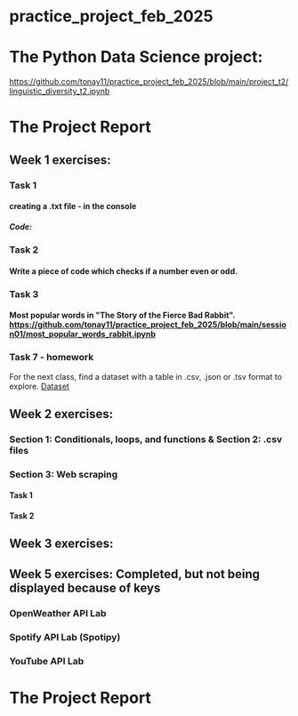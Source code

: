 # practice_project_feb_2025

# The Python Data Science project:
https://github.com/tonay11/practice_project_feb_2025/blob/main/project_t2/linguistic_diversity_t2.ipynb

# The Project Report

## Week 1 exercises:
### Task 1
#### creating a .txt file - in the console
##### Code: 


### Task 2
#### Write a piece of code which checks if a number even or odd.

### Task 3
#### Most popular words in "The Story of the Fierce Bad Rabbit". https://github.com/tonay11/practice_project_feb_2025/blob/main/session01/most_popular_words_rabbit.ipynb 

### Task 7 - homework
For the next class, find a dataset with a table in .csv, .json or .tsv format to explore. [Dataset]([https://pages.github.com/](https://github.com/tonay11/practice_project_feb_2025/blob/main/session01/Barriers%20to%20accessing%20assistive%20products%20(%25).csv))


## Week 2 exercises:

### Section 1: Conditionals, loops, and functions & Section 2: .csv files
### Section 3: Web scraping
#### Task 1
#### Task 2

## Week 3 exercises:

## Week 5 exercises: Completed, but not being displayed because of keys

### OpenWeather API Lab

### Spotify API Lab (Spotipy)

### YouTube API Lab


# The Project Report
